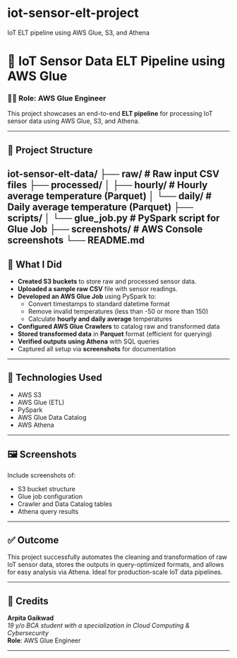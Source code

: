 # iot-sensor-elt-project
IoT ELT pipeline using AWS Glue, S3, and Athena
# 🚀 IoT Sensor Data ELT Pipeline using AWS Glue

### 👩‍💻 Role: AWS Glue Engineer  
This project showcases an end-to-end **ELT pipeline** for processing IoT sensor data using AWS Glue, S3, and Athena.

---

## 📁 Project Structure
iot-sensor-elt-data/
├── raw/                # Raw input CSV files
├── processed/
│   ├── hourly/         # Hourly average temperature (Parquet)
│   └── daily/          # Daily average temperature (Parquet)
├── scripts/
│   └── glue_job.py     # PySpark script for Glue Job
├── screenshots/        # AWS Console screenshots
└── README.md
---

## 🔧 What I Did

- **Created S3 buckets** to store raw and processed sensor data.
- **Uploaded a sample raw CSV** file with sensor readings.
- **Developed an AWS Glue Job** using PySpark to:
  - Convert timestamps to standard datetime format
  - Remove invalid temperatures (less than -50 or more than 150)
  - Calculate **hourly and daily average** temperatures
- **Configured AWS Glue Crawlers** to catalog raw and transformed data
- **Stored transformed data** in **Parquet** format (efficient for querying)
- **Verified outputs using Athena** with SQL queries
- Captured all setup via **screenshots** for documentation

---

## 🧠 Technologies Used

- AWS S3  
- AWS Glue (ETL)  
- PySpark  
- AWS Glue Data Catalog  
- AWS Athena  

---

## 🖼️ Screenshots

Include screenshots of:
- S3 bucket structure
- Glue job configuration
- Crawler and Data Catalog tables
- Athena query results

---

## ✅ Outcome

This project successfully automates the cleaning and transformation of raw IoT sensor data, stores the outputs in query-optimized formats, and allows for easy analysis via Athena. Ideal for production-scale IoT data pipelines.

---

## 📌 Credits

**Arpita Gaikwad**  
_19 y/o BCA student with a specialization in Cloud Computing & Cybersecurity_  
**Role**: AWS Glue Engineer

---
